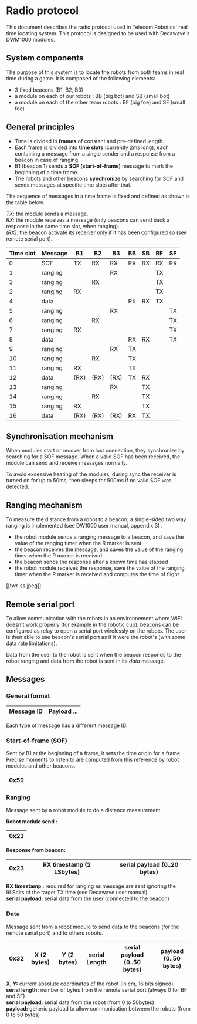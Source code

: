 # Radio protocol
This document describes the radio protocol used in Telecom Robotics' real time
locating system. This protocol is designed to be used with Decawave's DWM1000
modules.

## System components

The purpose of this system is to locate the robots from both teams in real time
during a game. It is composed of the following elements:

* 3 fixed beacons (B1, B2, B3)
* a module on each of our robots : BB (big bot) and SB (small bot)
* a module on each of the other team robots : BF (big foe) and SF (small foe)

## General principles

* Time is divided in **frames** of constant and pre-defined length.
* Each frame is divided into **time slots** (currently 2ms long), each containing
a message from a single sender and a response from a beacon in case of ranging.
* B1 (beacon 1) sends a **SOF (start-of-frame)** message to mark the beginning of a
time frame.
* The robots and other beacons **synchronize** by searching for SOF and sends messages
at specific time slots after that.

The sequence of messages in a time frame is fixed and defined as shown is the
table below.

*TX*: the module sends a message. <br>
*RX*: the module receives a message (only beacons can send back a response in
the same time slot, when ranging). <br>
*(RX)*: the beacon activate its receiver only if it has been configured so
(see remote serial port). <br>


| Time slot | Message | B1 | B2 | B3 | BB | SB | BF | SF |
|-----------|---------|----|----|----|----|----|----|----|
| 0         | SOF     | TX | RX | RX | RX | RX | RX | RX |
| 1         | ranging |    |    | RX |    |    | TX |    |
| 3         | ranging |    | RX |    |    |    | TX |    |
| 2         | ranging | RX |    |    |    |    | TX |    |
| 4         | data    |    |    |    | RX | RX | TX |    |
| 5         | ranging |    |    | RX |    |    |    | TX |
| 6         | ranging |    | RX |    |    |    |    | TX |
| 7         | ranging | RX |    |    |    |    |    | TX |
| 8         | data    |    |    |    | RX | RX |    | TX |
| 9         | ranging |    |    | RX | TX |    |    |    |
| 10        | ranging |    | RX |    | TX |    |    |    |
| 11        | ranging | RX |    |    | TX |    |    |    |
| 12        | data    |(RX)|(RX)|(RX)| TX | RX |    |    |
| 13        | ranging |    |    | RX |    | TX |    |    |
| 14        | ranging |    | RX |    |    | TX |    |    |
| 15        | ranging | RX |    |    |    | TX |    |    |
| 16        | data    |(RX)|(RX)|(RX)| RX | TX |    |    |


## Synchronisation mechanism

When modules start or recover from lost connection, they synchronize by searching
for a SOF message. When a valid SOF has been received, the module can send and
receive messages normally.

To avoid excessive heating of the modules, during sync the receiver is turned on
for up to 50ms, then sleeps for 500ms if no valid SOF was detected.


## Ranging mechanism

To measure the distance from a robot to a beacon, a single-sided two way ranging
is implemented (see DW1000 user manual, appendix 3) :

* the robot module sends a ranging message to a beacon, and save the value of the
ranging timer when the R marker is sent
* the beacon receives the message, and saves the value of the ranging timer
when the R marker is received
* the beacon sends the response after a known time has elapsed
* the robot module receives the response, save the value of the ranging timer
when the R marker is received and computes the time of flight

[[twr-ss.jpeg]]

## Remote serial port

To allow communication with the robots in an environnement where WiFi doesn't work
properly (for example in the robotic cup), beacons can be configured as relay to
open a serial port wirelessly on the robots. The user is then able to use beacon's
serial port as if it were the robot's (with some data rate limitations).

Data from the user to the robot is sent when the beacon responds to the robot
ranging and data from the robot is sent in its *data* message.

## Messages

### General format

| Message ID | Payload ... |
|------------|-------------|

Each type of message has a different message ID.


### Start-of-frame (SOF)

Sent by B1 at the beginning of a frame, it sets the time origin for a frame.
Precise moments to listen to are computed from this reference by robot modules and other beacons.

| 0x50 |
|------|


### Ranging

Message sent by a robot module to do a distance measurement.

**Robot module send :**

| 0x23 |
|------|

**Response from beacon:**

| 0x23 | RX timestamp (2 LSbytes) | serial payload (0..20 bytes) |
| ---- | ------------------------ | ---------------------------- |

**RX timestamp :** required for ranging as message are sent ignoring the 9LSbits of the target TX time (see Decawave user manual) <br>
**serial payload:** serial data from the user (connected to the beacon)

### Data

Message sent from a robot module to send data to the beacons (for the remote
serial port) and to others robots.

| 0x32 | X (2 bytes) | Y (2 bytes) | serial Length | serial payload (0..50 bytes) | payload (0..50 bytes) |
| ---- | ----------- | ----------- | ------------- | ---------------------------- | --------------------- |

**X, Y:** current absolute coordinates of the robot (in cm, 16 bits signed)<br>
**serial length:** number of bytes from the remote serial port (always 0 for BF and SF) <br>
**serial payload:** serial data from the robot (from 0 to 50bytes) <br>
**payload:** generic payload to allow communication between the robots (from 0 to 50 bytes)

